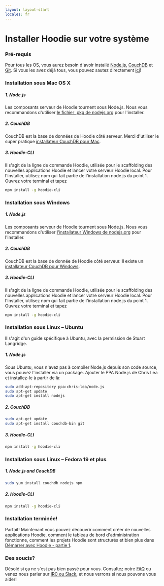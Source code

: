 ```yaml
---
layout: layout-start
locales: fr
---
```


# Installer Hoodie sur votre système

### Pré-requis
Pour tous les OS, vous aurez besoin d'avoir installé <a href="http://nodejs.org/" target="_blank">Node.js</a>, <a href="http://couchdb.apache.org/" target="_blank">CouchDB</a> et <a href="http://git-scm.com/" target="_blank">Git</a>. Si vous les avez déjà tous, vous pouvez sautez directement <a href="../start/getting-started/getting-started-1.html">ici</a>!

### Installation sous Mac OS X
##### 1. Node.js
Les composants serveur de Hoodie tournent sous Node.js. Nous vous recommandons d'utiliser <a href="https://nodejs.org/" target="_blank">le fichier .pkg de nodejs.org</a> pour l'installer.
##### 2. CouchDB
CouchDB est la base de données de Hoodie côté serveur. Merci d'utiliser le super pratique <a href="http://couchdb.apache.org/#download" target="_blank">installateur CouchDB pour Mac</a>. 
##### 3. Hoodie-CLI
Il s'agit de la ligne de commande Hoodie, utilisée pour le scaffolding des nouvelles applications Hoodie et lancer votre serveur Hoodie local. Pour l'installer, utilisez npm qui fait partie de l'installation node.js du point 1. Ouvrez votre terminal et tapez

```bash
npm install -g hoodie-cli
```

### Installation sous Windows
##### 1. Node.js
Les composants serveur de Hoodie tournent sous Node.js. Nous vous recommandons d'utiliser <a href="https://nodejs.org/" target="_blank">l'installateur Windows de nodejs.org</a> pour l'installer.
##### 2. CouchDB
CouchDB est la base de donnée de Hoodie côté serveur. Il existe un <a href="http://couchdb.apache.org/#download" target="_blank">installateur CouchDB pour Windows</a>. 
##### 3. Hoodie-CLI
Il s'agit de la ligne de commande Hoodie, utilisée pour le scaffolding des nouvelles applications Hoodie et lancer votre serveur Hoodie local. Pour l'installer, utilisez npm qui fait partie de l'installation node.js du point 1. Ouvrez votre terminal et tapez

```bash
npm install -g hoodie-cli
```

### Installation sous Linux – Ubuntu
Il s'agit d'un guide spécifique à Ubuntu, avec la permission de Stuart Langridge.
##### 1. Node.js
Sous Ubuntu, vous n'avez pas à compiler Node.js depuis son code source, vous pouvez l'installer via un package. Ajouter le PPA Node.js de Chris Lea et installez-le à partir de là:

```bash
sudo add-apt-repository ppa:chris-lea/node.js
sudo apt-get update
sudo apt-get install nodejs
```

##### 2. CouchDB

```bash
sudo apt-get update
sudo apt-get install couchdb-bin git
```

##### 3. Hoodie-CLI
```bash
npm install -g hoodie-cli
```

### Installation sous Linux – Fedora 19 et plus
##### 1. Node.js and CouchDB

```bash
sudo yum install couchdb nodejs npm
```

##### 2. Hoodie-CLI
```bash
npm install -g hoodie-cli
```

### Installation terminée!
Parfait! Maintenant vous pouvez découvrir comment créer de nouvelles applications Hoodie, comment le tableau de bord d'administration fonctionne, comment les projets Hoodie sont structurés et bien plus dans <a href="../start/getting-started/getting-started-1.html">Démarrer avec Hoodie - partie 1</a>.

### Des soucis?
Désolé si ça ne s'est pas bien passé pour vous. Consultez notre <a href="http://faq.hood.ie" target="_blank">FAQ</a> ou venez nous parler sur <a href="http://hood.ie/chat" target="_blank">IRC ou Slack</a>, et nous verrons si nous pouvons vous aider!

